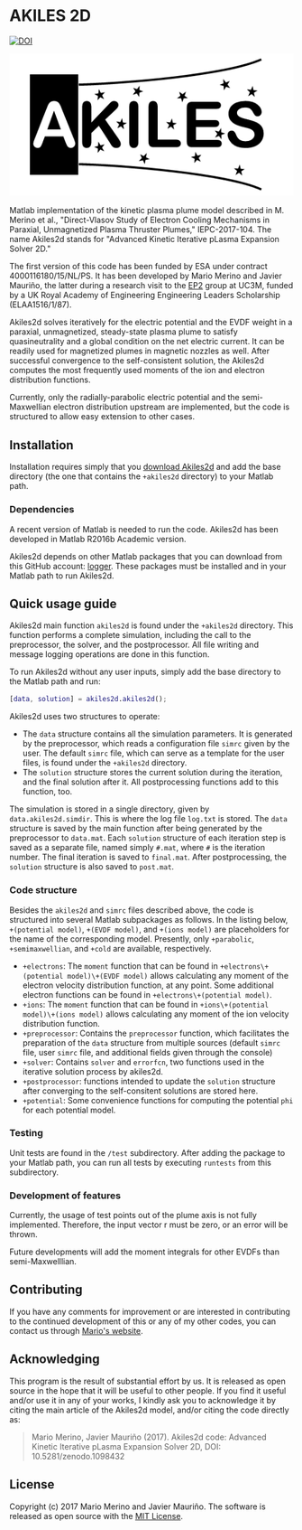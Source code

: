 AKILES 2D
=========

[![DOI](https://zenodo.org/badge/113689280.svg)](https://zenodo.org/badge/latestdoi/113689280)

![Akiles logo](/docs/logo.png)

Matlab implementation of the kinetic plasma plume model described in
M. Merino et al., "Direct-Vlasov Study of Electron Cooling Mechanisms
in Paraxial, Unmagnetized Plasma Thruster Plumes," IEPC-2017-104.
The name Akiles2d stands for "Advanced Kinetic 
Iterative pLasma Expansion Solver 2D."

The first version of this code has been funded by ESA under contract 
4000116180/15/NL/PS. It has been developed by Mario Merino and Javier
Mauriño, the latter during a research visit to the [EP2](http:\\ep2.uc3m.es)
group at UC3M, funded by a UK Royal Academy of Engineering Engineering Leaders
Scholarship (ELAA1516/1/87). 

Akiles2d solves iteratively for the electric potential and the EVDF weight in
a paraxial, unmagnetized, steady-state plasma plume to satisfy quasineutrality
and a global condition on the net electric current. It can be readily used for
magnetized plumes in magnetic nozzles as well. After successful convergence to
the self-consistent solution, the Akiles2d computes the most frequently used
moments of the ion and electron distribution functions.

Currently, only the radially-parabolic electric potential and the 
semi-Maxwellian electron distribution upstream are implemented, but the code 
is structured to allow easy extension to other cases.

## Installation

Installation requires simply that you 
[download Akiles2d](https://github.com/mariomerinomartinez/akiles2d/archive/master.zip) 
and add the base directory (the one that contains the `+akiles2d` directory) 
to your Matlab path.

### Dependencies

A recent version of Matlab is needed to run the code. 
Akiles2d has been developed in Matlab R2016b Academic version. 

Akiles2d depends on other Matlab packages that you can download from this
GitHub account: [logger](https://github.com/mariomerinomartinez/logger). These
packages must be installed and in your Matlab path to run Akiles2d.
 
## Quick usage guide

Akiles2d main function `akiles2d` is found under the `+akiles2d` directory.
This function performs a complete simulation, including the call to the 
preprocessor, the solver, and the postprocessor. All file writing 
and message logging operations are done in this function.

To run Akiles2d without any user inputs, simply add the base directory
to the Matlab path and run:

```Matlab
[data, solution] = akiles2d.akiles2d();
```

Akiles2d uses two structures to operate: 

* The `data` structure contains all the simulation parameters. It is generated
by the preprocessor, which reads a configuration file `simrc` given by the
user. The default `simrc` file, which can serve as a template for the user
files, is found under the `+akiles2d` directory.
* The `solution` structure stores the current solution during the iteration, 
and the final solution after it. All postprocessing functions add to this 
function, too.

The simulation is stored in a single directory, given by 
`data.akiles2d.simdir`. This is where the log file `log.txt` is stored.
The `data` structure is saved by the main function after being generated by 
the preprocessor to `data.mat`. 
Each `solution` structure of each iteration step is saved as a
separate file, named simply `#.mat`, where `#` is the iteration number.
The final iteration is saved to `final.mat`.
After postprocessing, the `solution` structure is also saved to `post.mat`.

### Code structure

Besides the `akiles2d` and `simrc` files described above, 
the code is structured into several Matlab subpackages as follows.
In the listing below, 
`+(potential model)`, `+(EVDF model)`, and `+(ions model)` are placeholders
for the name of the corresponding model. Presently, only
`+parabolic`, `+semimaxwellian`, and `+cold` are available, respectively.

* `+electrons`: The `moment` function that can be found in 
`+electrons\+(potential model)\+(EVDF model)` allows calculating any moment of the electron velocity distribution function, at any point. Some additional electron functions can be found in `+electrons\+(potential model)`.
* `+ions`: The `moment` function that can be found in 
`+ions\+(potential model)\+(ions model)` allows calculating any moment of the ion velocity distribution function.
* `+preprocessor`: Contains the `preprocessor` function, which facilitates the
preparation of the  `data` structure from multiple sources (default `simrc`
file, user `simrc`  file, and additional fields given through the console)
* `+solver`: Contains `solver` and `errorfcn`, two functions used in the 
iterative solution process by akiles2d.
* `+postprocessor`: functions intended to update the `solution` structure 
after converging to the self-consitent solutions are stored here.
* `+potential`: Some convenience functions for computing the potential `phi`
for each potential model.
 
### Testing

Unit tests are found in the `/test` subdirectory. After adding the package to
your Matlab path, you can run all tests by executing `runtests` from this 
subdirectory.

### Development of features

Currently, the usage of test points out of the plume axis is not fully 
implemented. Therefore, the input vector r must be zero, or an error will be 
thrown.

Future developments will add the moment integrals for other EVDFs than 
semi-Maxwelllian.

## Contributing

If you have any comments for improvement or 
are interested in contributing to the continued 
development of this or any of my other codes, you can contact us through 
[Mario's website](http://mariomerino.uc3m.es/).


## Acknowledging 

This program is the result of substantial effort by us. It is released as open
source in the hope that it will be useful to other people. If you find it
useful and/or use it in any of your works, I kindly ask you to acknowledge it
by citing the main article of the Akiles2d model,
and/or citing the code directly as:

> Mario Merino, Javier Mauriño (2017). Akiles2d code: Advanced Kinetic 
Iterative pLasma Expansion Solver 2D, DOI: 10.5281/zenodo.1098432
 
## License

Copyright (c) 2017 Mario Merino and Javier Mauriño. 
The software is released as open source with the [MIT License](LICENSE.md).
